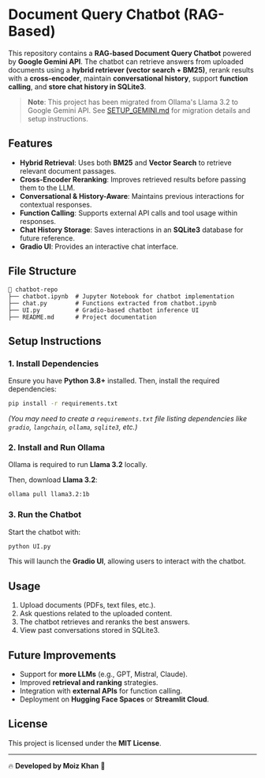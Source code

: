 # Document Query Chatbot (RAG-Based)

This repository contains a **RAG-based Document Query Chatbot** powered by **Google Gemini API**. The chatbot can retrieve answers from uploaded documents using a **hybrid retriever (vector search + BM25)**, rerank results with a **cross-encoder**, maintain **conversational history**, support **function calling**, and **store chat history in SQLite3**.

> **Note**: This project has been migrated from Ollama's Llama 3.2 to Google Gemini API. See [SETUP_GEMINI.md](SETUP_GEMINI.md) for migration details and setup instructions.

## Features
- **Hybrid Retrieval**: Uses both **BM25** and **Vector Search** to retrieve relevant document passages.
- **Cross-Encoder Reranking**: Improves retrieved results before passing them to the LLM.
- **Conversational & History-Aware**: Maintains previous interactions for contextual responses.
- **Function Calling**: Supports external API calls and tool usage within responses.
- **Chat History Storage**: Saves interactions in an **SQLite3** database for future reference.
- **Gradio UI**: Provides an interactive chat interface.

## File Structure
```
📂 chatbot-repo
├── chatbot.ipynb  # Jupyter Notebook for chatbot implementation
├── chat.py        # Functions extracted from chatbot.ipynb
├── UI.py          # Gradio-based chatbot inference UI
├── README.md      # Project documentation
```

## Setup Instructions

### 1. Install Dependencies
Ensure you have **Python 3.8+** installed. Then, install the required dependencies:
```bash
pip install -r requirements.txt
```
*(You may need to create a `requirements.txt` file listing dependencies like `gradio`, `langchain`, `ollama`, `sqlite3`, etc.)*

### 2. Install and Run Ollama
Ollama is required to run **Llama 3.2** locally.

Then, download **Llama 3.2**:
```bash
ollama pull llama3.2:1b
```

### 3. Run the Chatbot
Start the chatbot with:
```bash
python UI.py
```
This will launch the **Gradio UI**, allowing users to interact with the chatbot.

## Usage
1. Upload documents (PDFs, text files, etc.).
2. Ask questions related to the uploaded content.
3. The chatbot retrieves and reranks the best answers.
4. View past conversations stored in SQLite3.

## Future Improvements
- Support for **more LLMs** (e.g., GPT, Mistral, Claude).
- Improved **retrieval and ranking** strategies.
- Integration with **external APIs** for function calling.
- Deployment on **Hugging Face Spaces** or **Streamlit Cloud**.

## License
This project is licensed under the **MIT License**.

---

🔥 **Developed by Moiz Khan** 🚀

